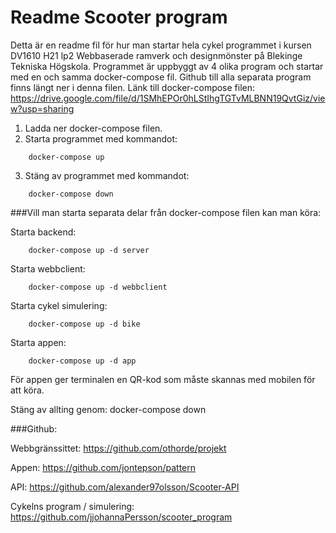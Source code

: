 # Readme Scooter program
Detta är en readme fil för hur man startar hela cykel programmet i kursen DV1610 H21 lp2 Webbaserade ramverk och designmönster på Blekinge Tekniska Högskola.
Programmet är uppbyggt av 4 olika program och startar med en och samma docker-compose fil. Github till alla separata program finns längt ner i denna filen.
Länk till docker-compose filen: https://drive.google.com/file/d/1SMhEPOr0hLStIhgTGTvMLBNN19QvtGiz/view?usp=sharing

1. Ladda ner docker-compose filen.
2. Starta programmet med kommandot:
```
    docker-compose up
```
3. Stäng av programmet med kommandot:
```
    docker-compose down
```

###Vill man starta separata delar från docker-compose filen kan man köra:

Starta backend:
```
    docker-compose up -d server
```
Starta webbclient:
```
    docker-compose up -d webbclient
```
Starta cykel simulering:
```
    docker-compose up -d bike
```
Starta appen:
```
    docker-compose up -d app
```

För appen ger terminalen en QR-kod som måste skannas med mobilen för att köra.

Stäng av allting genom: docker-compose down

###Github:

Webbgränssittet:
https://github.com/othorde/projekt

Appen:
https://github.com/jontepson/pattern

API:
https://github.com/alexander97olsson/Scooter-API

Cykelns program / simulering:
https://github.com/jjohannaPersson/scooter_program
